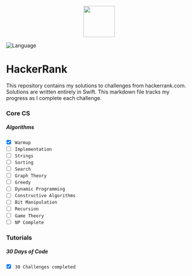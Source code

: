<p align="center">
    <a href="https://www.hackerrank.com/witekbobrowski">
        <img height=85 src="https://d3keuzeb2crhkn.cloudfront.net/hackerrank/assets/styleguide/logo_wordmark-f5c5eb61ab0a154c3ed9eda24d0b9e31.svg">
    </a>
</p>

![Language](https://img.shields.io/badge/Language-Swift-orange.svg)

# HackerRank

This repository contains my solutions to challenges from hackerrank.com. Solutions are written entirely in Swift. This markdown file tracks my progress as I complete each challenge.

### Core CS
##### Algorithms
- [x] `Warmup`
- [ ] `Implementation`
- [ ] `Strings`
- [ ] `Sorting`
- [ ] `Search`
- [ ] `Graph Theory`
- [ ] `Greedy`
- [ ] `Dynamic Programming`
- [ ] `Constructive Algorithms`
- [ ] `Bit Manipulation`
- [ ] `Recursion`
- [ ] `Game Theory`
- [ ] `NP Complete`

### Tutorials
##### 30 Days of Code
- [x] `30 Challenges completed`
